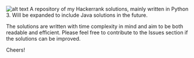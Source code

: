 ![alt text](https://d3keuzeb2crhkn.cloudfront.net/hackerrank/assets/styleguide/logo_wordmark-f5c5eb61ab0a154c3ed9eda24d0b9e31.svg)
A repository of my Hackerrank solutions, mainly written in Python 3. Will be expanded to include Java solutions in the future.

The solutions are written with time complexity in mind and aim to be both readable and efficient. Please feel free to contribute to the Issues section
if the solutions can be improved.

Cheers!
